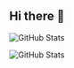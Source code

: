 ## Hi there 👋

![GitHub Stats](https://github-readme-stats.vercel.app/api/top-langs/?username=orchardpark&theme=tokyonight&show_icons=true&hide_border=true&layout=compact)

![GitHub Stats](https://streak-stats.demolab.com?user=orchardpark&theme=default&hide_border=true)
